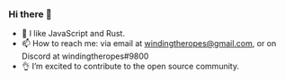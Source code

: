 ### Hi there 👋
- 📖 I like JavaScript and Rust.
- 📫 How to reach me: via email at windingtheropes@gmail.com, or on Discord at windingtheropes#9800
- 👌 I’m excited to contribute to the open source community.

